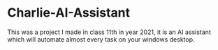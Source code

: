 # Charlie-AI-Assistant
This was a project I made in class 11th in year 2021, it is an AI assistant which will automate almost every task on your windows desktop.
